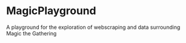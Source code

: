 # MagicPlayground
A playground for the exploration of webscraping and data surrounding Magic the Gathering

